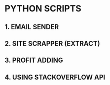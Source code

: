 # __PYTHON SCRIPTS__

## 1. EMAIL SENDER

## 2. SITE SCRAPPER (EXTRACT)

## 3. PROFIT ADDING

## 4. USING STACKOVERFLOW API
